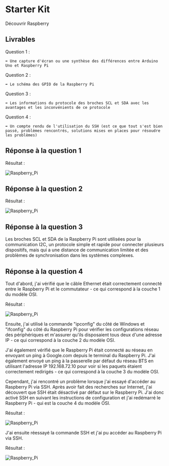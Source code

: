 # Starter Kit

Découvrir Raspberry

## Livrables

Question 1 :

```
➡️ Une capture d'écran ou une synthèse des différences entre Arduino Uno et Raspberry Pi
```

Question 2 :

```
➡️ Le schéma des GPIO de la Raspberry Pi
```


Question 3 :

```
➡️ Les informations du protocole des broches SCL et SDA avec les avantages et les inconvénients de ce protocole
```

Question 4 :

```
➡️ Un compte rendu de l'utilisation du SSH (est ce que tout s'est bien passé, problèmes rencontrés, solutions mises en places pour résoudre les problèmes)
```

## Réponse à la question 1

Résultat :

![Raspberry_Pi](https://i.imgur.com/4X7J4Vi.png)

## Réponse à la question 2

Résultat :

![Raspberry_Pi](https://i.imgur.com/nFl00by.png)

## Réponse à la question 3

Les broches SCL et SDA de la Raspberry Pi sont utilisées pour la communication I2C, un protocole simple et rapide pour connecter plusieurs dispositifs, mais qui a une distance de communication limitée et des problèmes de synchronisation dans les systèmes complexes.

## Réponse à la question 4

Tout d'abord, j'ai vérifié que le câble Ethernet était correctement connecté entre le Raspberry Pi et le commutateur - ce qui correspond à la couche 1 du modèle OSI.

Résultat :

![Raspberry_Pi](https://i.imgur.com/AaplEAh.png)

Ensuite, j'ai utilisé la commande "ipconfig" du côté de Windows et "ifconfig" du côté du Raspberry Pi pour vérifier les configurations réseau des périphériques et m'assurer qu'ils disposaient tous deux d'une adresse IP - ce qui correspond à la couche 2 du modèle OSI.

J'ai également vérifié que le Raspberry Pi était connecté au réseau en envoyant un ping à Google.com depuis le terminal du Raspberry Pi. J'ai également envoyé un ping à la passerelle par défaut du réseau BTS en utilisant l'adresse IP 192.168.72.10 pour voir si les paquets étaient correctement redirigés - ce qui correspond à la couche 3 du modèle OSI.

Cependant, j'ai rencontré un problème lorsque j'ai essayé d'accéder au Raspberry Pi via SSH. Après avoir fait des recherches sur Internet, j'ai découvert que SSH était désactivé par défaut sur le Raspberry Pi. J'ai donc activé SSH en suivant les instructions de configuration et j'ai redémarré le Raspberry Pi - qui est la couche 4 du modèle OSI.

Résultat :

![Raspberry_Pi](https://i.imgur.com/fNdagBx.png)

J'ai ensuite réessayé la commande SSH et j'ai pu accéder au Raspberry Pi via SSH.

Résultat :

![Raspberry_Pi](https://i.imgur.com/kZvHxpD.png)

